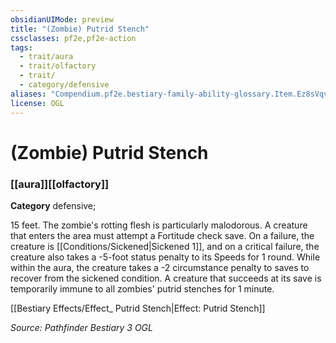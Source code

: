 ```yaml
---
obsidianUIMode: preview
title: "(Zombie) Putrid Stench"
cssclasses: pf2e,pf2e-action
tags:
  - trait/aura
  - trait/olfactory
  - trait/
  - category/defensive
aliases: "Compendium.pf2e.bestiary-family-ability-glossary.Item.Ez8sVqv1EBcJuorK"
license: OGL
---
```

# (Zombie) Putrid Stench

### [[aura]][[olfactory]]

**Category** defensive; 




15 feet. The zombie's rotting flesh is particularly malodorous. A creature that enters the area must attempt a Fortitude check save. On a failure, the creature is [[Conditions/Sickened|Sickened 1]], and on a critical failure, the creature also takes a -5-foot status penalty to its Speeds for 1 round. While within the aura, the creature takes a -2 circumstance penalty to saves to recover from the sickened condition. A creature that succeeds at its save is temporarily immune to all zombies' putrid stenches for 1 minute.

[[Bestiary Effects/Effect_ Putrid Stench|Effect: Putrid Stench]]

*Source: Pathfinder Bestiary 3*
*OGL*